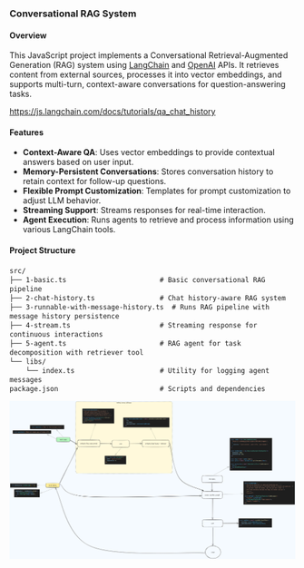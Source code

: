 ### Conversational RAG System

#### Overview

This JavaScript project implements a Conversational Retrieval-Augmented
Generation (RAG) system using [LangChain](https://www.langchain.com/) and
[OpenAI](https://openai.com/) APIs. It retrieves content from external
sources, processes it into vector embeddings, and supports multi-turn,
context-aware conversations for question-answering tasks.

https://js.langchain.com/docs/tutorials/qa_chat_history

#### Features

- **Context-Aware QA**: Uses vector embeddings to provide contextual
  answers based on user input.
- **Memory-Persistent Conversations**: Stores conversation history to
  retain context for follow-up questions.
- **Flexible Prompt Customization**: Templates for prompt customization to
  adjust LLM behavior.
- **Streaming Support**: Streams responses for real-time interaction.
- **Agent Execution**: Runs agents to retrieve and process information
  using various LangChain tools.

#### Project Structure

```plaintext
src/
├── 1-basic.ts                       # Basic conversational RAG pipeline
├── 2-chat-history.ts                # Chat history-aware RAG system
├── 3-runnable-with-message-history.ts  # Runs RAG pipeline with message history persistence
├── 4-stream.ts                      # Streaming response for continuous interactions
├── 5-agent.ts                       # RAG agent for task decomposition with retriever tool
└── libs/
    └── index.ts                     # Utility for logging agent messages
package.json                         # Scripts and dependencies
```

![chat-history](chat-history.png)

